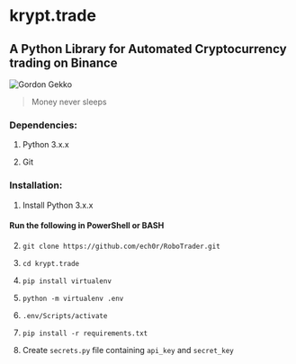 # krypt.trade
## A Python Library for Automated Cryptocurrency trading on Binance

![Gordon Gekko](https://upload.wikimedia.org/wikipedia/en/thumb/4/40/Gordon_Gekko.jpg/220px-Gordon_Gekko.jpg)

>Money never sleeps

### Dependencies:

1. Python 3.x.x

2. Git

### Installation:

1. Install Python 3.x.x

#### Run the following in PowerShell or BASH

2. ```git clone https://github.com/ech0r/RoboTrader.git```

3. ```cd krypt.trade```

4. ```pip install virtualenv```

5. ```python -m virtualenv .env```

6. ```.env/Scripts/activate```

7. ```pip install -r requirements.txt```

8. Create ``secrets.py`` file containing ```api_key``` and ```secret_key```